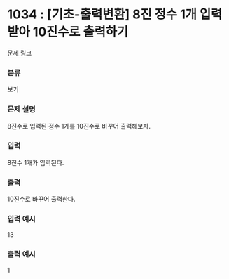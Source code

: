 # 1034 : [기초-출력변환] 8진 정수 1개 입력받아 10진수로 출력하기

[문제 링크](https://www.codeup.kr/problem.php?id=1034)

### 분류

보기

### 문제 설명

<p>8진수로 입력된 정수 1개를 10진수로 바꾸어 출력해보자.</p>

### 입력

<p>8진수 1개가 입력된다.</p>

### 출력

<p>10진수로 바꾸어 출력한다.</p>

### 입력 예시

<p>13</p>

### 출력 예시

<p>1</p>
